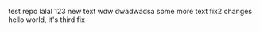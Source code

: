 test repo
lalal 123 
new text 
wdw
dwadwadsa
some more text
fix2 changes 
hello world, it's third fix
